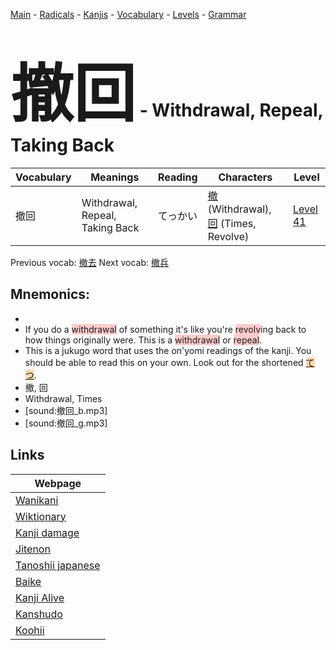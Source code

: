 <style> bigfont {font-size: 100px}</style>
[Main](../README.md) -
[Radicals](../radicals.md) -
[Kanjis](../kanjis.md) -
[Vocabulary](../vocabulary.md) -
[Levels](../levels.md) -
[Grammar](../grammar.md)
# <bigfont> 撤回</bigfont> - Withdrawal, Repeal, Taking Back 

| Vocabulary | Meanings | Reading | Characters | Level |
| --- | --- | --- | --- | --- |
| 撤回 | Withdrawal, Repeal, Taking Back | てっかい |  [撤](../kanjis/撤.md) (Withdrawal), [回](../kanjis/回.md) (Times, Revolve) | [Level 41](../levels/wk_level41.md) |

Previous vocab: [撤去](撤去.md) Next vocab: [撤兵](撤兵.md) 

## Mnemonics:

* 
* If you do a <span style="background-color:#ffcccb"> withdrawal</span> of something it's like you're <span style="background-color:#ffcccb"> revolv</span>ing back to how things originally were. This is a <span style="background-color:#ffcccb"> withdrawal</span> or <span style="background-color:#ffcccb"> repeal</span>.
* This is a jukugo word that uses the on'yomi readings of the kanji. You should be able to read this on your own. Look out for the shortened <span style="background-color:#fed8b1"> [てつ](https://jisho.org/search/てつ)</span>.
* 撤, 回
* Withdrawal, Times
* [sound:撤回_b.mp3]
* [sound:撤回_g.mp3]


## Links 

| Webpage |
| --- |
| [Wanikani          ](https://www.wanikani.com/kanji/撤回) |
| [Wiktionary        ](https://en.wiktionary.org/wiki/撤回) |
| [Kanji damage      ](http://www.kanjidamage.com/kanji/search?utf8=✓&q=撤回) |
| [Jitenon           ](https://jitenon.com/kanji/撤回) |
| [Tanoshii japanese ](https://www.tanoshiijapanese.com/dictionary/kanji.cfm?k=撤回) |
| [Baike             ](https://baike.baidu.com/item/撤回) |
| [Kanji Alive       ](https://app.kanjialive.com/撤回) |
| [Kanshudo          ](https://www.kanshudo.com/searchmn?q=撤回) |
| [Koohii            ](https://kanji.koohii.com/study/kanji/撤回) |
